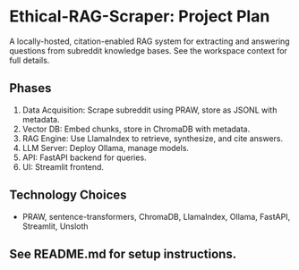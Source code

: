 # Ethical-RAG-Scraper: Project Plan

A locally-hosted, citation-enabled RAG system for extracting and answering questions from subreddit knowledge bases. See the workspace context for full details.

## Phases

1. Data Acquisition: Scrape subreddit using PRAW, store as JSONL with metadata.
2. Vector DB: Embed chunks, store in ChromaDB with metadata.
3. RAG Engine: Use LlamaIndex to retrieve, synthesize, and cite answers.
4. LLM Server: Deploy Ollama, manage models.
5. API: FastAPI backend for queries.
6. UI: Streamlit frontend.

## Technology Choices
- PRAW, sentence-transformers, ChromaDB, LlamaIndex, Ollama, FastAPI, Streamlit, Unsloth

## See README.md for setup instructions.
